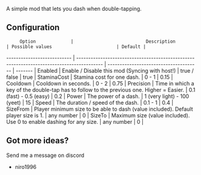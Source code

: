 A simple mod that lets you dash when double-tapping.

## Configuration ##
         Option             |                           Description                                                     | Possible values                        | Default |
--------------------------- | ----------------------------------------------------------------------------------------- | -------------------------------------- | ------- |
Enabled                     | Enable / Disable this mod (Syncing with host!)                                            | true / false                           | true    |
StaminaCost                 | Stamina cost for one dash.                                                                | 0 - 1                                  | 0.15    |
Cooldown                    | Cooldown in seconds.                                                                      | 0 - 2                                  | 0.75    |
Precision                   | Time in which a key of the double-tap has to follow to the previous one. Higher = Easier. | 0.1 (fast) - 0.5 (easy)                | 0.2     |
Power                       | The power of a dash.                                                                      | 1 (very light) - 100 (yeet)            | 15      |
Speed                       | The duration / speed of the dash.                                                         | 0.1 - 1                                | 0.4     |
SizeFrom 	                | Player minimum size to be able to dash (value included). Default player size is 1. 	    | any number 	                         | 0       |
SizeTo 	                    | Maximum size (value included). Use 0 to enable dashing for any size. 	                    | any number 	                         | 0       |

## Got more ideas? ##
Send me a message on discord
+ niro1996

